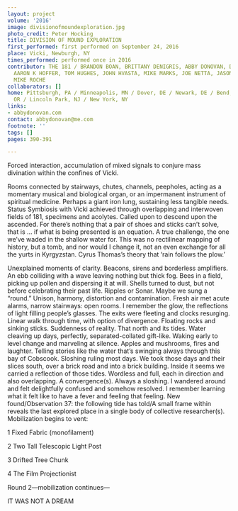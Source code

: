 ```yaml
---
layout: project
volume: '2016'
image: divisionofmoundexploration.jpg
photo_credit: Peter Hocking
title: DIVISION OF MOUND EXPLORATION
first_performed: first performed on September 24, 2016
place: Vicki, Newburgh, NY
times_performed: performed once in 2016
contributor: THE 181 / BRANDON BOAN, BRITTANY DENIGRIS, ABBY DONOVAN, DANIELLE GALIETTI,
  AARON K HOFFER, TOM HUGHES, JOHN HVASTA, MIKE MARKS, JOE NETTA, JASON RHODES, &
  MIKE ROCHE
collaborators: []
home: Pittsburgh, PA / Minneapolis, MN / Dover, DE / Newark, DE / Bend, OR / Eugene,
  OR / Lincoln Park, NJ / New York, NY
links:
- abbydonovan.com
contact: abbydonovan@me.com
footnote: ''
tags: []
pages: 390-391

---
```


Forced interaction, accumulation of mixed signals to conjure mass divination within the confines of Vicki.

Rooms connected by stairways, chutes, channels, peepholes, acting as a momentary musical and biological organ, or an impermanent instrument of spiritual medicine. Perhaps a giant iron lung, sustaining less tangible needs. Status Symbiosis with Vicki achieved through overlapping and interwoven fields of 181, specimens and acolytes. Called upon to descend upon the ascended. For there’s nothing that a pair of shoes and sticks can’t solve, that is … if what is being presented is an equation. A true challenge, the one we’ve waded in the shallow water for. This was no rectilinear mapping of history, but a tomb, and nor would I change it, not an even exchange for all the yurts in Kyrgyzstan. Cyrus Thomas’s theory that ‘rain follows the plow.’

Unexplained moments of clarity. Beacons, sirens and borderless amplifiers. An ebb colliding with a wave leaving nothing but thick fog. Bees in a field, picking up pollen and dispersing it at will. Shells turned to dust, but not before celebrating their past life. Ripples or Sonar. Maybe we sung a “round.” Unison, harmony, distortion and contamination. Fresh air met acute alarms, narrow stairways: open rooms. I remember the glow, the reflections of light filling people’s glasses. The exits were fleeting and clocks resurging. Linear walk through time, with option of divergence. Floating rocks and sinking sticks. Suddenness of reality. That north and its tides. Water cleaving up days, perfectly, separated-collated gift-like. Waking early to level change and marveling at silence. Apples and mushrooms, fires and laughter. Telling stories like the water that’s swinging always through this bay of Cobscook. Sloshing ruling most days. We took those days and their slices south, over a brick road and into a brick building. Inside it seems we carried a reflection of those tides. Wordless and full, each in direction and also overlapping. A convergence(s). Always a sloshing. I wandered around and felt delightfully confused and somehow resolved. I remember learning what it felt like to have a fever and feeling that feeling. New found/Observation 37: the following tide has told/A small frame within reveals the last explored place in a single body of collective researcher(s). Mobilization begins to vent:

1	Fixed Fabric (monofilament)

2	Two Tall Telescopic Light Post

3	Drifted Tree Chunk

4	The Film Projectionist

Round 2—mobilization continues—

IT WAS NOT A DREAM
